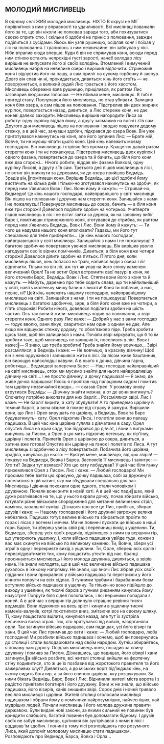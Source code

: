 ## МОЛОДИЙ МИСЛИВЕЦЬ
В одному селі ЖИВ молодий мисливець. НІХТО В окрузі не МІГ порівнятися з ним у вправності та удачливості. Всі мисливці поважали його за те, що він ніколи не полював заради того, аби похизуватися своєю спритністю. І скільки б здобичі не приніс з полювання, завжди поділиться з сусідами.
Якось він узяв рушницю, осідлав коня і поїхав у ліс на полювання. І трапилось з ним незвичайне: він заблукав у лісі. Ніби втрапив сюди вперше. Куди б він не спрямував коня, всюди перед ним стіною встають непрохідні густі зарості, начеб володар лісу вирішив не випускати його зі своїх володінь.
Втомлений і вимучений мисливець набрів на невелике озеро і вирішив відпочити. Стриножив коня і відпустив його на пашу, а сам приліг на сухому горбочку й заснув. Довго він спав чи ні, прокидається, дивиться: кінь його стоїть — не поворухнеться, а великий рудий Лис грається з його хвостом.
Мисливець обережно взяв рушницю, прицілився, як раптом Лис заговорив людським голосом:
— Не вбивай мене, мисливцю. Я тобі в пригоді стану. Послухався його мисливець, не став убивати. Залишив коня біля озера, а сам пішов на полювання. Підстрелив він двох жирних куріпок, повертається назад, дивиться, а Лис стереже коня, не дає коневі далеко заходити.
Мисливець вирішив нагородити Лиса за роботу: одну куріпку віддав йому, а другу засмажив на вогні і з’їв сам.
Другого дня мисливець пішов на полювання і заодно пошукати додому стежку, а в цей час, зачувши здобич, підкрався до озера Вовк. Він уже приготувався накинутись на коня, але його зупинив Лис:
— Брате мій, Вовче, ти не мусиш чіпати цього коня. Цей кінь належить моєму господарю. Він мисливець і стріляє без промаху. Краще-но давай разом стерегти коня і ти не пожалкуєш.
Підстрелив мисливець двох куріпок і одного фазана, повертається до озера та й бачить, що біля його коня вже два сторожі... Нічого робити, віддав він фазана Вовкові, одну куріпку Лисові, а другу з’їв сам.
Третього дня пішов мисливець в ліс і, не встиг він зникнути за деревами, як до озера прийшов Ведмідь. Зрадів він,помітивши коня. Вирішив Ведмідь, що цієї здобичі йому вистачить на кілька днів і тільки-но зготувався накинутись на здобич, як перед ним з’явилися Вовк і Лис. Вони йому й кажуть:
— Стривай-но, Ведмедю! Це кінь нашого господаря, найвправнішого у світі мисливця. Він пішов на полювання і доручив нам стерегти коня. Залишайся з нами і не пожалкуєш!
Повернувся мисливець до озера, бачить — а біля коня вже три сторожі! Довелося поділити здобич на чотирьох.
Учетверте пішов мисливець в ліс і не встиг зайти за дерева, як на галявину вибіг Барс і, помітивши стриноженого коня, зготувався до стрибка, як раптом перед ним з’явились Ведмідь, Вовк і Лис. Вони йому й кажуть:
— Ти чого це надумав нашого коня вполювати? Гадаєш, ми його тут спеціально для тебе приберегли... Це кінь нашого господаря, найвправнішого у світі мисливця. Залишайся з нами і не пожалкуєш!
З багатою здобиччю повертався увечері мисливець. Він вирішив уволю нагодувати сво'іх вірних помічників. Дивиться, а біля коня вже чотири сторожі! Довелося ділити здобич на п’ятьох.
П’ятого дня, коли мисливець пішов, кінь попасся на траві, напився води з озера і ліг відпочити. Тільки-но він ліг, аж тут як упав на його спину каменем величезний Орел! Та не встиг Орел встромити свої пазурі в коня, як його оточили Барс, Ведмідь. Вовк і Лис. Стягли вони його з коня та й кажуть:
— Мабуть, даремно про тебе ходить слава, що ти найпильніший у світі, навіть маленьку мишу бачиш з висоти! Коня ти побачив, а нас, певне, ні? Цей кінь належить нашому господарю, найвправнішому мисливцю на світі. Залишайся з нами, і ти не пошкодуєш!
Повертається мисливець з багатою здобиччю, зирк, а біля його коня вже не чотири, а п’ять сторожів! Робити нічого, довелося поділити здобич на шість частин.
Ось так вони й жили: мисливець ходив на полювання, а звірі стерегли коня. Одного разу Лис каже:
— Добрий у нас з вами господар — годує вволю, рани лікує, сваритися нам один з одним не дає. Але якщо він відшукає стежку додому, то обов’язково піде. Треба зробити щось таке,
щоб він залишився з нами.
Почали звірі міркувати, що б то їм зробити таке, щоб мисливець не залишив їх, поселився в лісі. Вовк і каже:— Я знаю, що треба зробити! Треба знайти йому вовчицю...
Звірі розсміялися, а Ведмідь і каже:
— Не вовчицю, а красиву дівчину! Щоб він з нею одружився і залишився жити в лісі. За лісом живе баштанник, він вирощує найсолодші кавуни. А в нього є дочка, дівчина гарна, роботяща...
Ведмедеві заперечив Барс:
— Наш господар найвправніший на світі мисливець, отож ми мусимо знайти для нього найвродливішу дівчину на світі... І не просто дівчину, а дочку падишаха!
— Я знаю, де живе дочка падишаха! Якось я пролітав над палацовим садом і помітив там царівну незвичайної вроди... — сказав Орел.
У розмову знову втрутився Ведмідь:
— Дівчину знайти можна, а от де вони житимуть? Спочатку потрібно викопати для них барліг...
Розсміялися звірі. Лис і каже:
— Не барліг вирити, а хату збудувати! А то приведемо царівну в темний барліг, а вона візьме й помре від страху й зажури.
Вирішили вони, що Лис і Орел вирушать по царівну, а Ведмідь, Вовк та Барс будуватимуть- хату.
Орел підхопив Лиса, і полетіли вони до палацу падишаха. В цей час юна царівна гуляла з дівчатами в саду. Орел опустив Лиса на край саду, той підкрався до дівчат, і вони з вигуками кинулись за Лисом, а Орел в цю мить підхопив легеньку, як пір'їнку, царівну і полетів.
Прилетів Орел з царівною до озера, дивиться, а хатина вже готова! Опустив він царівну на ґанок і полетів по Лиса. А тут мисливець зі здобиччю з лісу повертається. Побачила його царівна, зраділа, кинулась до нього:
— Врятуй мене, мисливцю, від цих звірів! — показує на Ведмедя, Вовка і Барса.
Заспокоїв її мисливець і запитує:
— Хто ти? Звідки тут взялася? Хто цю хату побудував?
У цей час біля ґанку приземлився Орел з Лисом. Лис і каже:
— Любий господарю! Ми просимо тебе взяти цю красуню, дочку падишаха, собі за дружину й поселитися в цій хатині, яку ми збудували спеціально для вас.
Мисливець і дівчина покохали одне одного, стали чоловіком і дружиною. Почали вони жити в новій хаті. А в цей час падишах, який дуже розгнівався на те, що у нього вкрали дочку, почав збирати військо, готувати різне військове спорядження для метання величезних стріл, каміння, запальної суміші.
Дізнався про все це Лис, прибігає, збирає друзів і каже:
— Нашому господареві і його дружині загрожує велика небезпека. Падишах готує велике військо та збирається пройти по горах і лісах з вогнем і мечем. Ми не повинні пускати це військо в наші гори. Барсе, ти збереш увесь свій рід і перепиниш вихід з ущелини. Ти, Ведмедю, збереш усіх своїх родичів, піднімешся з ними на вершини гір, що утворюють ущелину, і, коли військо падишаха увійде туди, кожен з вас має скинути на військо по великому каменю. Ти, Вовче, збери усі зграї в одну і перекриєте вихід з ущелини. Ти, Орле, збереш всіх орлів і переслідуватимете тих, кому пощастить утекти від нас.
бранці просинаються мисливець і його молода дружина, дивляться, а звірів нема. Не знали молодята, що в цей час величезне військо падишаха рухалось в їхньому напрямку. Не знали, що вночі Лис зібрав усіх своїх підданих і вони прокралися у військо падишаха та перегризли у його кінноти попруги на всіх сідлах.
З гучними трубами і барабанним боєм вступило військо падишаха в ущелину. Та тільки-но воно підійшло до виходу з ущелини, як тисячі барсів з гучним риканням кинулись йому назустріч! Попруги біля сідел полопались, і всі вершники попадали з коней. А в цей час з вершин гір долинуло страшне ревіння тисяч ведмедів. Вони піднялися на весь зріст і кинули в ущелину тисячі каменів-валунів, котрі покотилися вниз, змітаючи все на своєму шляху.
Ті, кому пощастило вцілити, кинулися назад, але тут їх зустріла величезна вовча зграя. Тих, хто врятувався від вовків, наздоганяли орли.
Так загинули військо падишаха, сам падишах, усі його візирі та хани.
В цей час Лис примчав до хати і каже:
— Любий господарю, люба господине! Ми розбили військо падишаха і хочемо, щоб ви повернулись до столиці і стали володарювати над своїм народом. Хутчіш збирайтесь, я покажу вам дорогу.
Осідлав мисливець коня, посадив за спину дружину і помчав за Лисом. Дізнавшись, що падишах, його візирі і хани загинули,а військо розбите, всі жителі столиці вийшли на фортечну стіну подивитися, хто ж це їх позбавив від жорстокого правителя та його зажерливих слуг? Дивляться, а до міських воріт під’їжджає кінь, на якому сидить богатир, а за його спиною царівна, яку розшукували. За ними біжать Ведмідь, Барс, Вовк і Лис.
Відчинили жителі міста ворота і з радістю привітали богатиря і його дружину. Вони ж не знали, що військо падишаха, його візирів, ханів знищили звірі. Сорок днів і ночей тривало весілля мисливця і царівни. Жителі столиці оголосили мисливця падишахом і обрали йому в помічники найрозумніших,
найчесніших, най мудріших людей.
Почали мисливець і його молода дружина правити державою. Були видані нові закони, за якими сильний не повинен був кривдити слабшого, багатий повинен був допомагати бідному. І друзів своїх не забув мисливець, щотижня він зустрічався з ними в лісі і віддавав їм здобич.
І понині в тому лісі розповідають про розумного Лиса, який допоміг молодому мисливцю стати падишахом. Розповідають про Ведмедя, Барса, Вовка і Орла...
